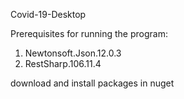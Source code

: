 Covid-19-Desktop 

Prerequisites for running the program:
1. Newtonsoft.Json.12.0.3
2. RestSharp.106.11.4

download and install packages in nuget